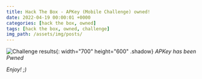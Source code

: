 ```yaml
---
title: Hack The Box - APKey (Mobile Challenge) owned!
date: 2022-04-19 00:00:01 +0000
categories: [hack the box, owned]
tags: [hack the box, owned, challenge]
img_path: /assets/img/posts/
---
```


![Challenge results](owned-apkey.png){: width="700" height="600" .shadow}
_APKey has been Pwned_

_Enjoy! ;)_
